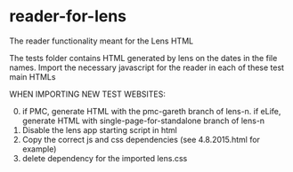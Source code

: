 # reader-for-lens
The reader functionality meant for the Lens HTML

The tests folder contains HTML generated by lens on the dates in the file names. Import the necessary javascript for the reader in each of these test main HTMLs

WHEN IMPORTING NEW TEST WEBSITES:

0. if PMC, generate HTML with the pmc-gareth branch of lens-n. if eLife, generate HTML with single-page-for-standalone branch of lens-n
1. Disable the lens app starting script in html
2. Copy the correct js and css dependencies (see 4.8.2015.html for example)
3. delete dependency for the imported lens.css
